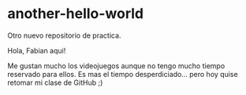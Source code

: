 # another-hello-world
Otro nuevo repositorio de practica.

Hola, Fabian aqui!

Me gustan mucho los videojuegos aunque no tengo mucho tiempo reservado para ellos.
Es mas el tiempo desperdiciado... pero hoy quise retomar mi clase de GitHub ;)
